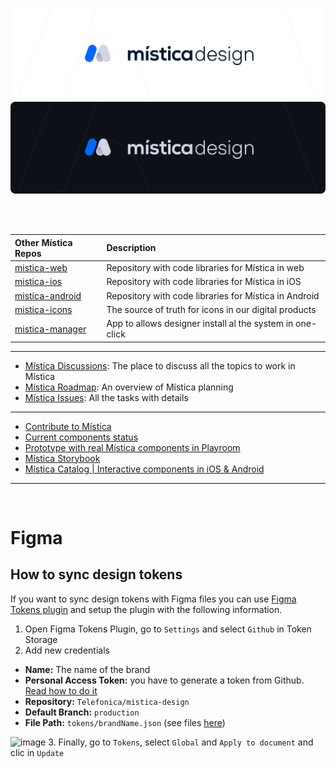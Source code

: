 ![Mistica Design](.github/resources/mistica-design-light.svg#gh-light-mode-only)
![Mistica Design](.github/resources/mistica-design-dark.svg#gh-dark-mode-only)
&nbsp;

&nbsp;

| Other Mística Repos                                              | Description                                               |
| :--------------------------------------------------------------- | :-------------------------------------------------------- |
| [mistica-web](https://github.com/Telefonica/mistica-web)         | Repository with code libraries for Mística in web         |
| [mistica-ios](https://github.com/Telefonica/mistica-ios)         | Repository with code libraries for Mística in iOS         |
| [mistica-android](https://github.com/Telefonica/mistica-android) | Repository with code libraries for Mística in Android     |
| [mistica-icons](https://github.com/Telefonica/mistica-icons)     | The source of truth for icons in our digital products     |
| [mistica-manager](https://github.com/Telefonica/mistica-manager) | App to allows designer install al the system in one-click |

---

- [Mística Discussions](https://github.com/Telefonica/mistica-design/discussions): The place to discuss all the topics to work in Mística
- [Mística Roadmap](https://github.com/orgs/Telefonica/projects/20/views/2): An overview of Mística planning
- [Mística Issues](https://github.com/Telefonica/mistica-design/issues): All the tasks with details

---

- [Contribute to Mística](https://brandfactory.telefonica.com/document/1846#/contribute/how-to-contribute)
- [Current components status](https://brandfactory.telefonica.com/d/iSp7b1DkYygv/n-a#/components/overview)
- [Prototype with real Mística components in Playroom](https://mistica-web.vercel.app/playroom)
- [Mística Storybook](https://mistica-web.vercel.app/)
- [Mística Catalog | Interactive components in iOS & Android](https://brandfactory.telefonica.com/d/iSp7b1DkYygv/n-a#/get-started/start-to-design/mistica-catalog-native)

---

<br/>

# Figma

## How to sync design tokens

If you want to sync design tokens with Figma files you can use [Figma Tokens plugin](https://www.figma.com/community/plugin/843461159747178978/Figma-Tokens) and setup the plugin with the following information.

1. Open Figma Tokens Plugin, go to `Settings` and select `Github` in Token Storage
2. Add new credentials

- **Name:** The name of the brand
- **Personal Access Token:** you have to generate a token from Github. [Read how to do it](https://docs.github.com/en/authentication/keeping-your-account-and-data-secure/creating-a-personal-access-token#creating-a-personal-access-token-classic)
- **Repository:** `Telefonica/mistica-design`
- **Default Branch:** `production`
- **File Path:** `tokens/brandName.json` (see files [here](./tokens/))

![image](https://user-images.githubusercontent.com/6722153/166447592-e3d1b545-199d-4155-9024-2fb88351b444.png) 3. Finally, go to `Tokens`, select `Global` and `Apply to document` and clic in `Update`
